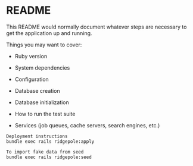 # README

This README would normally document whatever steps are necessary to get the
application up and running.

Things you may want to cover:

* Ruby version

* System dependencies

* Configuration

* Database creation

* Database initialization

* How to run the test suite

* Services (job queues, cache servers, search engines, etc.)

```
Deployment instructions
bundle exec rails ridgepole:apply

To import fake data from seed
bundle exec rails ridgepole:seed
```
